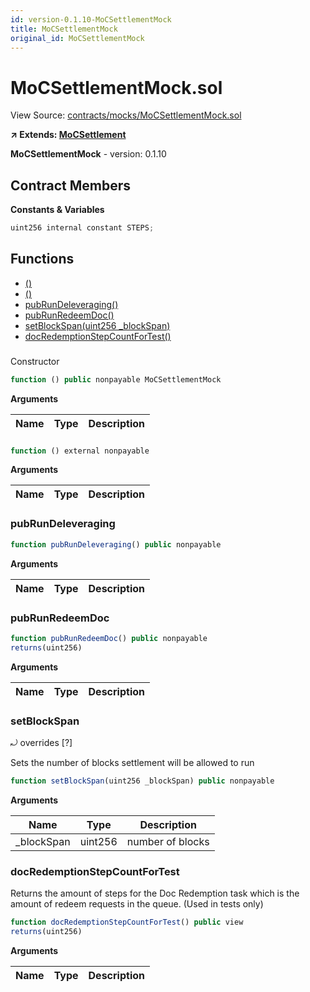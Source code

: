 ```yaml
---
id: version-0.1.10-MoCSettlementMock
title: MoCSettlementMock
original_id: MoCSettlementMock
---
```


# MoCSettlementMock.sol

View Source: [contracts/mocks/MoCSettlementMock.sol](../contracts/mocks/MoCSettlementMock.sol)

**↗ Extends: [MoCSettlement](MoCSettlement.md)**

**MoCSettlementMock** - version: 0.1.10

## Contract Members
**Constants & Variables**

```js
uint256 internal constant STEPS;

```

## Functions

- [()](#)
- [()](#)
- [pubRunDeleveraging()](#pubrundeleveraging)
- [pubRunRedeemDoc()](#pubrunredeemdoc)
- [setBlockSpan(uint256 _blockSpan)](#setblockspan)
- [docRedemptionStepCountForTest()](#docredemptionstepcountfortest)

### 

Constructor

```js
function () public nonpayable MoCSettlementMock 
```

**Arguments**

| Name        | Type           | Description  |
| ------------- |------------- | -----|

### 

```js
function () external nonpayable
```

**Arguments**

| Name        | Type           | Description  |
| ------------- |------------- | -----|

### pubRunDeleveraging

```js
function pubRunDeleveraging() public nonpayable
```

**Arguments**

| Name        | Type           | Description  |
| ------------- |------------- | -----|

### pubRunRedeemDoc

```js
function pubRunRedeemDoc() public nonpayable
returns(uint256)
```

**Arguments**

| Name        | Type           | Description  |
| ------------- |------------- | -----|

### setBlockSpan

⤾ overrides [?]

Sets the number of blocks settlement will be allowed to run

```js
function setBlockSpan(uint256 _blockSpan) public nonpayable
```

**Arguments**

| Name        | Type           | Description  |
| ------------- |------------- | -----|
| _blockSpan | uint256 | number of blocks | 

### docRedemptionStepCountForTest

Returns the amount of steps for the Doc Redemption task
which is the amount of redeem requests in the queue. (Used in tests only)

```js
function docRedemptionStepCountForTest() public view
returns(uint256)
```

**Arguments**

| Name        | Type           | Description  |
| ------------- |------------- | -----|

